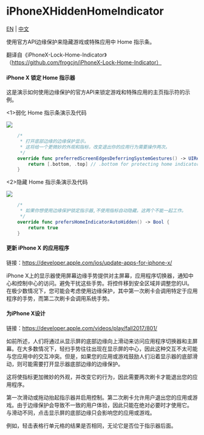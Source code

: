 # iPhoneXHiddenHomeIndicator

[EN](https://github.com/ReverseScale/iPhoneXHiddenHomeIndicator) | [中文](https://github.com/ReverseScale/iPhoneXHiddenHomeIndicator/blob/master/README_zh.md)

使用官方API边缘保护来隐藏游戏或特殊应用中 Home 指示条。

翻译自《iPhoneX-Lock-Home-Indicator》（https://github.com/frogcjn/iPhoneX-Lock-Home-Indicator）


#### iPhone X 锁定 Home 指示器

这是演示如何使用边缘保护的官方API来锁定游戏和特殊应用的主页指示符的示例。

<1>弱化 Home 指示条演示及代码

![](http://ghexoblogimages.oss-cn-beijing.aliyuncs.com/18-11-14/18425611.jpg)

```Swift
    /*
     * 打开底部边缘的边缘保护显示。
     * 这将给一个更微妙的外观和指标，改变退出你的应用行为需要操作两次。
     */
    override func preferredScreenEdgesDeferringSystemGestures() -> UIRectEdge {
        return [.bottom, .top] // .bottom for protecting home indicator, .top for protecting control center
    }
```

<2>隐藏 Home 指示条演示及代码

![](http://ghexoblogimages.oss-cn-beijing.aliyuncs.com/18-11-14/44675031.jpg)

```Swift
    /*
     * 如果你想使用边缘保护锁定指示器,不使用指标自动隐藏。这两个不能一起工作。
     */
    override func prefersHomeIndicatorAutoHidden() -> Bool {
        return true
    }
```

#### 更新 iPhone X 的应用程序
链接：https://developer.apple.com/ios/update-apps-for-iphone-x/

iPhone X上的显示器使用屏幕边缘手势提供对主屏幕，应用程序切换器，通知中心和控制中心的访问。避免干扰这些手势。将控件移到安全区域并调整您的UI。在极少数情况下，您可能会考虑使用边缘保护，其中第一次刷卡会调用特定于应用程序的手势，而第二次刷卡会调用系统手势。

#### 为iPhone X设计
链接：https://developer.apple.com/videos/play/fall2017/801/

如前所述，人们将通过从显示屏的底部边缘向上滑动来访问应用程序切换器和主屏幕。在大多数情况下，轻扫手势往往出现在显示屏的中心，因此这种交互不太可能与您应用中的交互冲突。但是，如果您的应用或游戏鼓励人们沿着显示器的底部滑动，则可能需要打开显示器底部边缘的边缘保护。

这将使指标更加微妙的外观，并改变它的行为，因此需要两次刷卡才能退出您的应用程序。

第一次滑动或拖动抬起指示器并启用控制。第二次刷卡允许用户退出您的应用或游戏。由于边缘保护会导致不一致的用户体验，因此只能在绝对必要时才使用它。
与滑动不同，点击显示屏的底部边缘只会影响您的应用或游戏。

例如，轻击表格行单元格的结果是否相同，无论它是否位于指示器后面。
